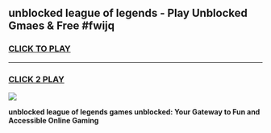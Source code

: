 
## unblocked league of legends - Play Unblocked Gmaes & Free #fwijq
<h3>
<a href="https://news.freeplayer.one?title=unblocked_league_of_legends&ref=27F">CLICK TO PLAY</a></h3>
<hr>

<h3>
<a href="https://news.freeplayer.one?title=unblocked_league_of_legends&ref=27F">CLICK 2 PLAY</a>
  
</h3>

<a href="https://news.freeplayer.one?title=unblocked_league_of_legends&ref=27F/"><img src="https://clearcache.store/games.png"></a>


**unblocked league of legends games unblocked: Your Gateway to Fun and Accessible Online Gaming**
